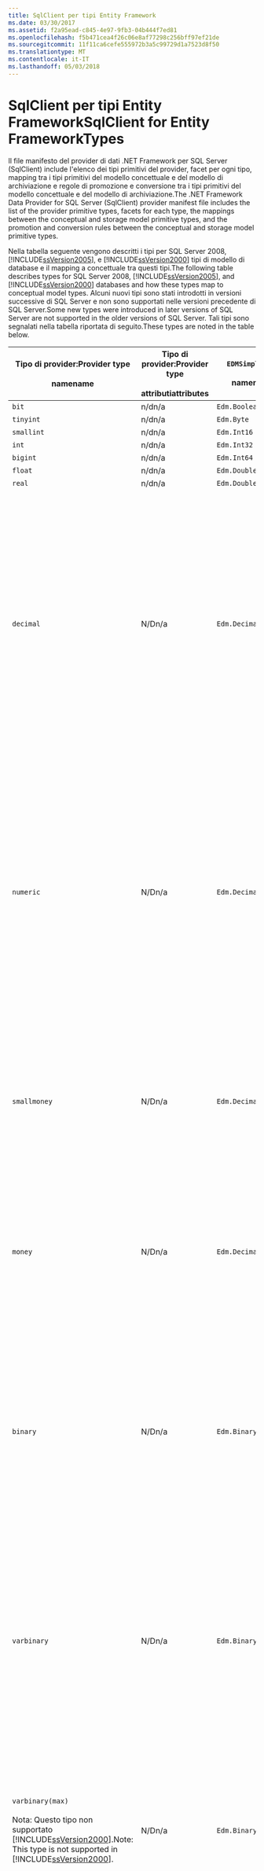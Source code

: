 ```yaml
---
title: SqlClient per tipi Entity Framework
ms.date: 03/30/2017
ms.assetid: f2a95ead-c845-4e97-9fb3-04b444f7ed81
ms.openlocfilehash: f5b471cea4f26c06e8af77298c256bff97ef21de
ms.sourcegitcommit: 11f11ca6cefe555972b3a5c99729d1a7523d8f50
ms.translationtype: MT
ms.contentlocale: it-IT
ms.lasthandoff: 05/03/2018
---
```

# <a name="sqlclient-for-entity-frameworktypes"></a><span data-ttu-id="0b735-102">SqlClient per tipi Entity Framework</span><span class="sxs-lookup"><span data-stu-id="0b735-102">SqlClient for Entity FrameworkTypes</span></span>
<span data-ttu-id="0b735-103">Il file manifesto del provider di dati .NET Framework per SQL Server (SqlClient) include l'elenco dei tipi primitivi del provider, facet per ogni tipo, mapping tra i tipi primitivi del modello concettuale e del modello di archiviazione e regole di promozione e conversione tra i tipi primitivi del modello concettuale e del modello di archiviazione.</span><span class="sxs-lookup"><span data-stu-id="0b735-103">The .NET Framework Data Provider for SQL Server (SqlClient) provider manifest file includes the list of the provider primitive types, facets for each type, the mappings between the conceptual and storage model primitive types, and the promotion and conversion rules between the conceptual and storage model primitive types.</span></span>  
  
 <span data-ttu-id="0b735-104">Nella tabella seguente vengono descritti i tipi per SQL Server 2008, [!INCLUDE[ssVersion2005](../../../../../includes/ssversion2005-md.md)], e [!INCLUDE[ssVersion2000](../../../../../includes/ssversion2000-md.md)] tipi di modello di database e il mapping a concettuale tra questi tipi.</span><span class="sxs-lookup"><span data-stu-id="0b735-104">The following table describes types for SQL Server 2008, [!INCLUDE[ssVersion2005](../../../../../includes/ssversion2005-md.md)], and [!INCLUDE[ssVersion2000](../../../../../includes/ssversion2000-md.md)] databases and how these types map to conceptual model types.</span></span> <span data-ttu-id="0b735-105">Alcuni nuovi tipi sono stati introdotti in versioni successive di SQL Server e non sono supportati nelle versioni precedente di SQL Server.</span><span class="sxs-lookup"><span data-stu-id="0b735-105">Some new types were introduced in later versions of SQL Server are not supported in the older versions of SQL Server.</span></span> <span data-ttu-id="0b735-106">Tali tipi sono segnalati nella tabella riportata di seguito.</span><span class="sxs-lookup"><span data-stu-id="0b735-106">These types are noted in the table below.</span></span>  
  
|<span data-ttu-id="0b735-107">Tipo di provider:</span><span class="sxs-lookup"><span data-stu-id="0b735-107">Provider type</span></span><br /><br /> <span data-ttu-id="0b735-108">name</span><span class="sxs-lookup"><span data-stu-id="0b735-108">name</span></span>|<span data-ttu-id="0b735-109">Tipo di provider:</span><span class="sxs-lookup"><span data-stu-id="0b735-109">Provider type</span></span><br /><br /> <span data-ttu-id="0b735-110">attributi</span><span class="sxs-lookup"><span data-stu-id="0b735-110">attributes</span></span>|`EDMSimpleType`<br /><br /> <span data-ttu-id="0b735-111">name</span><span class="sxs-lookup"><span data-stu-id="0b735-111">name</span></span>|<span data-ttu-id="0b735-112">Facet</span><span class="sxs-lookup"><span data-stu-id="0b735-112">Facets</span></span>|  
|----------------------------|----------------------------------|------------------------------|------------|  
|`bit`|<span data-ttu-id="0b735-113">n/d</span><span class="sxs-lookup"><span data-stu-id="0b735-113">n/a</span></span>|`Edm.Boolean`|<span data-ttu-id="0b735-114">n/d</span><span class="sxs-lookup"><span data-stu-id="0b735-114">n/a</span></span>|  
|`tinyint`|<span data-ttu-id="0b735-115">n/d</span><span class="sxs-lookup"><span data-stu-id="0b735-115">n/a</span></span>|`Edm.Byte`|<span data-ttu-id="0b735-116">n/d</span><span class="sxs-lookup"><span data-stu-id="0b735-116">n/a</span></span>|  
|`smallint`|<span data-ttu-id="0b735-117">n/d</span><span class="sxs-lookup"><span data-stu-id="0b735-117">n/a</span></span>|`Edm.Int16`|<span data-ttu-id="0b735-118">n/d</span><span class="sxs-lookup"><span data-stu-id="0b735-118">n/a</span></span>|  
|`int`|<span data-ttu-id="0b735-119">n/d</span><span class="sxs-lookup"><span data-stu-id="0b735-119">n/a</span></span>|`Edm.Int32`|<span data-ttu-id="0b735-120">n/d</span><span class="sxs-lookup"><span data-stu-id="0b735-120">n/a</span></span>|  
|`bigint`|<span data-ttu-id="0b735-121">n/d</span><span class="sxs-lookup"><span data-stu-id="0b735-121">n/a</span></span>|`Edm.Int64`|<span data-ttu-id="0b735-122">n/d</span><span class="sxs-lookup"><span data-stu-id="0b735-122">n/a</span></span>|  
|`float`|<span data-ttu-id="0b735-123">n/d</span><span class="sxs-lookup"><span data-stu-id="0b735-123">n/a</span></span>|`Edm.Double`|<span data-ttu-id="0b735-124">n/d</span><span class="sxs-lookup"><span data-stu-id="0b735-124">n/a</span></span>|  
|`real`|<span data-ttu-id="0b735-125">n/d</span><span class="sxs-lookup"><span data-stu-id="0b735-125">n/a</span></span>|`Edm.Double`|<span data-ttu-id="0b735-126">n/d</span><span class="sxs-lookup"><span data-stu-id="0b735-126">n/a</span></span>|  
|`decimal`|<span data-ttu-id="0b735-127">N/D</span><span class="sxs-lookup"><span data-stu-id="0b735-127">n/a</span></span>|`Edm.Decimal`|<span data-ttu-id="0b735-128">Precisione:</span><span class="sxs-lookup"><span data-stu-id="0b735-128">Precision:</span></span><br /><br /> <span data-ttu-id="0b735-129">-Minimo: 1</span><span class="sxs-lookup"><span data-stu-id="0b735-129">- Minimum: 1</span></span><br /><br /> <span data-ttu-id="0b735-130">-Massimo: 38</span><span class="sxs-lookup"><span data-stu-id="0b735-130">- Maximum: 38</span></span><br /><br /> <span data-ttu-id="0b735-131">-Il valore predefinito: 18</span><span class="sxs-lookup"><span data-stu-id="0b735-131">- Default: 18</span></span><br /><br /> <span data-ttu-id="0b735-132">-Costante: False</span><span class="sxs-lookup"><span data-stu-id="0b735-132">- Constant: False</span></span><br /><br /> <span data-ttu-id="0b735-133">Scala:</span><span class="sxs-lookup"><span data-stu-id="0b735-133">Scale:</span></span><br /><br /> <span data-ttu-id="0b735-134">-Minimo: 0</span><span class="sxs-lookup"><span data-stu-id="0b735-134">- Minimum: 0</span></span><br /><br /> <span data-ttu-id="0b735-135">-Massimo: 38</span><span class="sxs-lookup"><span data-stu-id="0b735-135">- Maximum: 38</span></span><br /><br /> <span data-ttu-id="0b735-136">-Il valore predefinito: 0</span><span class="sxs-lookup"><span data-stu-id="0b735-136">- Default: 0</span></span><br /><br /> <span data-ttu-id="0b735-137">-Costante: False</span><span class="sxs-lookup"><span data-stu-id="0b735-137">- Constant: False</span></span>|  
|`numeric`|<span data-ttu-id="0b735-138">N/D</span><span class="sxs-lookup"><span data-stu-id="0b735-138">n/a</span></span>|`Edm.Decimal`|<span data-ttu-id="0b735-139">Precisione:</span><span class="sxs-lookup"><span data-stu-id="0b735-139">Precision:</span></span><br /><br /> <span data-ttu-id="0b735-140">-Minimo: 1</span><span class="sxs-lookup"><span data-stu-id="0b735-140">- Minimum: 1</span></span><br /><br /> <span data-ttu-id="0b735-141">-Massimo: 38</span><span class="sxs-lookup"><span data-stu-id="0b735-141">- Maximum: 38</span></span><br /><br /> <span data-ttu-id="0b735-142">-Il valore predefinito: 18</span><span class="sxs-lookup"><span data-stu-id="0b735-142">- Default: 18</span></span><br /><br /> <span data-ttu-id="0b735-143">-Costante: False</span><span class="sxs-lookup"><span data-stu-id="0b735-143">- Constant: False</span></span><br /><br /> <span data-ttu-id="0b735-144">Scala:</span><span class="sxs-lookup"><span data-stu-id="0b735-144">Scale:</span></span><br /><br /> <span data-ttu-id="0b735-145">-Minimo: 0</span><span class="sxs-lookup"><span data-stu-id="0b735-145">- Minimum: 0</span></span><br /><br /> <span data-ttu-id="0b735-146">-Massimo: 38</span><span class="sxs-lookup"><span data-stu-id="0b735-146">- Maximum: 38</span></span><br /><br /> <span data-ttu-id="0b735-147">-Il valore predefinito: 0</span><span class="sxs-lookup"><span data-stu-id="0b735-147">- Default: 0</span></span><br /><br /> <span data-ttu-id="0b735-148">-Costante: False</span><span class="sxs-lookup"><span data-stu-id="0b735-148">- Constant: False</span></span>|  
|`smallmoney`|<span data-ttu-id="0b735-149">N/D</span><span class="sxs-lookup"><span data-stu-id="0b735-149">n/a</span></span>|`Edm.Decimal`|<span data-ttu-id="0b735-150">Precisione:</span><span class="sxs-lookup"><span data-stu-id="0b735-150">Precision:</span></span><br /><br /> <span data-ttu-id="0b735-151">-Il valore predefinito: 10</span><span class="sxs-lookup"><span data-stu-id="0b735-151">- Default: 10</span></span><br /><br /> <span data-ttu-id="0b735-152">-Costante: True</span><span class="sxs-lookup"><span data-stu-id="0b735-152">- Constant: True</span></span><br /><br /> <span data-ttu-id="0b735-153">Scala:</span><span class="sxs-lookup"><span data-stu-id="0b735-153">Scale:</span></span><br /><br /> <span data-ttu-id="0b735-154">-Il valore predefinito: 4</span><span class="sxs-lookup"><span data-stu-id="0b735-154">- Default: 4</span></span><br /><br /> <span data-ttu-id="0b735-155">-Costante: True</span><span class="sxs-lookup"><span data-stu-id="0b735-155">- Constant: True</span></span>|  
|`money`|<span data-ttu-id="0b735-156">N/D</span><span class="sxs-lookup"><span data-stu-id="0b735-156">n/a</span></span>|`Edm.Decimal`|<span data-ttu-id="0b735-157">Precisione:</span><span class="sxs-lookup"><span data-stu-id="0b735-157">Precision:</span></span><br /><br /> <span data-ttu-id="0b735-158">-Il valore predefinito: 19</span><span class="sxs-lookup"><span data-stu-id="0b735-158">- Default: 19</span></span><br /><br /> <span data-ttu-id="0b735-159">-Costante: True</span><span class="sxs-lookup"><span data-stu-id="0b735-159">- Constant: True</span></span><br /><br /> <span data-ttu-id="0b735-160">Scala:</span><span class="sxs-lookup"><span data-stu-id="0b735-160">Scale:</span></span><br /><br /> <span data-ttu-id="0b735-161">-Il valore predefinito: 4</span><span class="sxs-lookup"><span data-stu-id="0b735-161">- Default: 4</span></span><br /><br /> <span data-ttu-id="0b735-162">-Costante: True</span><span class="sxs-lookup"><span data-stu-id="0b735-162">- Constant: True</span></span>|  
|`binary`|<span data-ttu-id="0b735-163">N/D</span><span class="sxs-lookup"><span data-stu-id="0b735-163">n/a</span></span>|`Edm.Binary`|<span data-ttu-id="0b735-164">MaxLength:</span><span class="sxs-lookup"><span data-stu-id="0b735-164">MaxLength:</span></span><br /><br /> <span data-ttu-id="0b735-165">-Minimo: 1</span><span class="sxs-lookup"><span data-stu-id="0b735-165">- Minimum: 1</span></span><br /><br /> <span data-ttu-id="0b735-166">-Massimo: 8000</span><span class="sxs-lookup"><span data-stu-id="0b735-166">- Maximum: 8000</span></span><br /><br /> <span data-ttu-id="0b735-167">-Il valore predefinito: 8000</span><span class="sxs-lookup"><span data-stu-id="0b735-167">- Default: 8000</span></span><br /><br /> <span data-ttu-id="0b735-168">-Costante: False</span><span class="sxs-lookup"><span data-stu-id="0b735-168">- Constant: False</span></span><br /><br /> <span data-ttu-id="0b735-169">Stringa:</span><span class="sxs-lookup"><span data-stu-id="0b735-169">FixedLength:</span></span><br /><br /> <span data-ttu-id="0b735-170">-Il valore predefinito: True</span><span class="sxs-lookup"><span data-stu-id="0b735-170">- Default: True</span></span><br /><br /> <span data-ttu-id="0b735-171">-Costante: True</span><span class="sxs-lookup"><span data-stu-id="0b735-171">- Constant: True</span></span>|  
|`varbinary`|<span data-ttu-id="0b735-172">N/D</span><span class="sxs-lookup"><span data-stu-id="0b735-172">n/a</span></span>|`Edm.Binary`|<span data-ttu-id="0b735-173">MaxLength:</span><span class="sxs-lookup"><span data-stu-id="0b735-173">MaxLength:</span></span><br /><br /> <span data-ttu-id="0b735-174">-Minimo: 1</span><span class="sxs-lookup"><span data-stu-id="0b735-174">- Minimum: 1</span></span><br /><br /> <span data-ttu-id="0b735-175">-Massimo: 8000</span><span class="sxs-lookup"><span data-stu-id="0b735-175">- Maximum: 8000</span></span><br /><br /> <span data-ttu-id="0b735-176">-Il valore predefinito: 8000</span><span class="sxs-lookup"><span data-stu-id="0b735-176">- Default: 8000</span></span><br /><br /> <span data-ttu-id="0b735-177">-Costante: False</span><span class="sxs-lookup"><span data-stu-id="0b735-177">- Constant: False</span></span><br /><br /> <span data-ttu-id="0b735-178">Stringa:</span><span class="sxs-lookup"><span data-stu-id="0b735-178">FixedLength:</span></span><br /><br /> <span data-ttu-id="0b735-179">-Il valore predefinito: False</span><span class="sxs-lookup"><span data-stu-id="0b735-179">- Default: False</span></span><br /><br /> <span data-ttu-id="0b735-180">-Costante: True</span><span class="sxs-lookup"><span data-stu-id="0b735-180">- Constant: True</span></span>|  
|`varbinary(max)`<br /><br /> <span data-ttu-id="0b735-181">Nota: Questo tipo non supportato [!INCLUDE[ssVersion2000](../../../../../includes/ssversion2000-md.md)].</span><span class="sxs-lookup"><span data-stu-id="0b735-181">Note: This type is not supported in [!INCLUDE[ssVersion2000](../../../../../includes/ssversion2000-md.md)].</span></span>|<span data-ttu-id="0b735-182">N/D</span><span class="sxs-lookup"><span data-stu-id="0b735-182">n/a</span></span>|`Edm.Binary`|<span data-ttu-id="0b735-183">MaxLength:</span><span class="sxs-lookup"><span data-stu-id="0b735-183">MaxLength:</span></span><br /><br /> <span data-ttu-id="0b735-184">-Il valore predefinito: 214748364780</span><span class="sxs-lookup"><span data-stu-id="0b735-184">- Default: 214748364780</span></span><br /><br /> <span data-ttu-id="0b735-185">-Costante: True</span><span class="sxs-lookup"><span data-stu-id="0b735-185">- Constant: True</span></span><br /><br /> <span data-ttu-id="0b735-186">Stringa:</span><span class="sxs-lookup"><span data-stu-id="0b735-186">FixedLength:</span></span><br /><br /> <span data-ttu-id="0b735-187">-Il valore predefinito: False</span><span class="sxs-lookup"><span data-stu-id="0b735-187">- Default: False</span></span><br /><br /> <span data-ttu-id="0b735-188">-Costante: True</span><span class="sxs-lookup"><span data-stu-id="0b735-188">- Constant: True</span></span>|  
|`image`|<span data-ttu-id="0b735-189">N/D</span><span class="sxs-lookup"><span data-stu-id="0b735-189">n/a</span></span>|`Edm.Binary`|<span data-ttu-id="0b735-190">MaxLength:</span><span class="sxs-lookup"><span data-stu-id="0b735-190">MaxLength:</span></span><br /><br /> <span data-ttu-id="0b735-191">-Il valore predefinito: 2147483647</span><span class="sxs-lookup"><span data-stu-id="0b735-191">- Default: 2147483647</span></span><br /><br /> <span data-ttu-id="0b735-192">-Costante: True</span><span class="sxs-lookup"><span data-stu-id="0b735-192">- Constant: True</span></span><br /><br /> <span data-ttu-id="0b735-193">Stringa:</span><span class="sxs-lookup"><span data-stu-id="0b735-193">FixedLength:</span></span><br /><br /> <span data-ttu-id="0b735-194">-Il valore predefinito: False</span><span class="sxs-lookup"><span data-stu-id="0b735-194">- Default: False</span></span><br /><br /> <span data-ttu-id="0b735-195">-Costante: True</span><span class="sxs-lookup"><span data-stu-id="0b735-195">- Constant: True</span></span>|  
|`timestamp`|<span data-ttu-id="0b735-196">N/D</span><span class="sxs-lookup"><span data-stu-id="0b735-196">n/a</span></span>|`Edm.Binary`|<span data-ttu-id="0b735-197">MaxLength:</span><span class="sxs-lookup"><span data-stu-id="0b735-197">MaxLength:</span></span><br /><br /> <span data-ttu-id="0b735-198">-Il valore predefinito: 8</span><span class="sxs-lookup"><span data-stu-id="0b735-198">- Default: 8</span></span><br /><br /> <span data-ttu-id="0b735-199">-Costante: True</span><span class="sxs-lookup"><span data-stu-id="0b735-199">- Constant: True</span></span><br /><br /> <span data-ttu-id="0b735-200">Stringa:</span><span class="sxs-lookup"><span data-stu-id="0b735-200">FixedLength:</span></span><br /><br /> <span data-ttu-id="0b735-201">-Il valore predefinito: True</span><span class="sxs-lookup"><span data-stu-id="0b735-201">- Default: True</span></span><br /><br /> <span data-ttu-id="0b735-202">-Costante: True</span><span class="sxs-lookup"><span data-stu-id="0b735-202">- Constant: True</span></span>|  
|`rowversion`|<span data-ttu-id="0b735-203">N/D</span><span class="sxs-lookup"><span data-stu-id="0b735-203">n/a</span></span>|`Edm.Binary`|<span data-ttu-id="0b735-204">MaxLength:</span><span class="sxs-lookup"><span data-stu-id="0b735-204">MaxLength:</span></span><br /><br /> <span data-ttu-id="0b735-205">-Il valore predefinito: 8</span><span class="sxs-lookup"><span data-stu-id="0b735-205">- Default: 8</span></span><br /><br /> <span data-ttu-id="0b735-206">-Costante: True</span><span class="sxs-lookup"><span data-stu-id="0b735-206">- Constant: True</span></span><br /><br /> <span data-ttu-id="0b735-207">Stringa:</span><span class="sxs-lookup"><span data-stu-id="0b735-207">FixedLength:</span></span><br /><br /> <span data-ttu-id="0b735-208">-Il valore predefinito: True</span><span class="sxs-lookup"><span data-stu-id="0b735-208">- Default: True</span></span><br /><br /> <span data-ttu-id="0b735-209">-Costante: True</span><span class="sxs-lookup"><span data-stu-id="0b735-209">- Constant: True</span></span>|  
|`smalldatetime`|<span data-ttu-id="0b735-210">N/D</span><span class="sxs-lookup"><span data-stu-id="0b735-210">n/a</span></span>|`Edm.DateTime`|<span data-ttu-id="0b735-211">Precisione:</span><span class="sxs-lookup"><span data-stu-id="0b735-211">Precision:</span></span><br /><br /> <span data-ttu-id="0b735-212">-Il valore predefinito: 0</span><span class="sxs-lookup"><span data-stu-id="0b735-212">- Default: 0</span></span><br /><br /> <span data-ttu-id="0b735-213">-Costante: True</span><span class="sxs-lookup"><span data-stu-id="0b735-213">- Constant: True</span></span>|  
|`datetime`|<span data-ttu-id="0b735-214">N/D</span><span class="sxs-lookup"><span data-stu-id="0b735-214">n/a</span></span>|`Edm.DateTime`|<span data-ttu-id="0b735-215">Precisione:</span><span class="sxs-lookup"><span data-stu-id="0b735-215">Precision:</span></span><br /><br /> <span data-ttu-id="0b735-216">-Il valore predefinito: 3</span><span class="sxs-lookup"><span data-stu-id="0b735-216">- Default: 3</span></span><br /><br /> <span data-ttu-id="0b735-217">-Costante: True</span><span class="sxs-lookup"><span data-stu-id="0b735-217">- Constant: True</span></span>|  
|`date`<br /><br /> <span data-ttu-id="0b735-218">Nota: Questo tipo non è supportato in SQL Server 2005 e SQL Server 2000.</span><span class="sxs-lookup"><span data-stu-id="0b735-218">Note: This type is not supported in SQL Server 2005 and SQL Server 2000.</span></span>|<span data-ttu-id="0b735-219">N/D</span><span class="sxs-lookup"><span data-stu-id="0b735-219">n/a</span></span>|`Edm.DateTime`|<span data-ttu-id="0b735-220">Precisione:</span><span class="sxs-lookup"><span data-stu-id="0b735-220">Precision:</span></span><br /><br /> <span data-ttu-id="0b735-221">-Il valore predefinito: 0</span><span class="sxs-lookup"><span data-stu-id="0b735-221">- Default: 0</span></span><br /><br /> <span data-ttu-id="0b735-222">-Costante: False</span><span class="sxs-lookup"><span data-stu-id="0b735-222">- Constant: False</span></span>|  
|`time`<br /><br /> <span data-ttu-id="0b735-223">Nota: Questo tipo non è supportato in SQL Server 2005 e SQL Server 2000.</span><span class="sxs-lookup"><span data-stu-id="0b735-223">Note: This type is not supported in SQL Server 2005 and SQL Server 2000.</span></span>|<span data-ttu-id="0b735-224">N/D</span><span class="sxs-lookup"><span data-stu-id="0b735-224">n/a</span></span>|`Edm.Time`|<span data-ttu-id="0b735-225">Precisione:</span><span class="sxs-lookup"><span data-stu-id="0b735-225">Precision:</span></span><br /><br /> <span data-ttu-id="0b735-226">-Il valore predefinito: 7</span><span class="sxs-lookup"><span data-stu-id="0b735-226">- Default: 7</span></span><br /><br /> <span data-ttu-id="0b735-227">-Costante: False</span><span class="sxs-lookup"><span data-stu-id="0b735-227">- Constant: False</span></span>|  
|`datetime2`<br /><br /> <span data-ttu-id="0b735-228">Nota: Questo tipo non è supportato in SQL Server 2005 e SQL Server 2000.</span><span class="sxs-lookup"><span data-stu-id="0b735-228">Note: This type is not supported in SQL Server 2005 and SQL Server 2000.</span></span>|<span data-ttu-id="0b735-229">N/D</span><span class="sxs-lookup"><span data-stu-id="0b735-229">n/a</span></span>|`Edm.DateTime`|<span data-ttu-id="0b735-230">Precisione:</span><span class="sxs-lookup"><span data-stu-id="0b735-230">Precision:</span></span><br /><br /> <span data-ttu-id="0b735-231">-Il valore predefinito: 7</span><span class="sxs-lookup"><span data-stu-id="0b735-231">- Default: 7</span></span><br /><br /> <span data-ttu-id="0b735-232">-Costante: False</span><span class="sxs-lookup"><span data-stu-id="0b735-232">- Constant: False</span></span>|  
|`datetimeoffset`<br /><br /> <span data-ttu-id="0b735-233">Nota: Questo tipo non è supportato in SQL Server 2005 e SQL Server 2000.</span><span class="sxs-lookup"><span data-stu-id="0b735-233">Note: This type is not supported in SQL Server 2005 and SQL Server 2000.</span></span>|<span data-ttu-id="0b735-234">N/D</span><span class="sxs-lookup"><span data-stu-id="0b735-234">n/a</span></span>|`Edm.DateTimeOffset`|<span data-ttu-id="0b735-235">Precisione:</span><span class="sxs-lookup"><span data-stu-id="0b735-235">Precision:</span></span><br /><br /> <span data-ttu-id="0b735-236">-Il valore predefinito: 7</span><span class="sxs-lookup"><span data-stu-id="0b735-236">- Default: 7</span></span><br /><br /> <span data-ttu-id="0b735-237">-Costante: False</span><span class="sxs-lookup"><span data-stu-id="0b735-237">- Constant: False</span></span>|  
|`nvarchar`<br /><br /> <span data-ttu-id="0b735-238">Nota: Questo tipo non supportato [!INCLUDE[ssVersion2000](../../../../../includes/ssversion2000-md.md)].</span><span class="sxs-lookup"><span data-stu-id="0b735-238">Note: This type is not supported in [!INCLUDE[ssVersion2000](../../../../../includes/ssversion2000-md.md)].</span></span>|<span data-ttu-id="0b735-239">N/D</span><span class="sxs-lookup"><span data-stu-id="0b735-239">n/a</span></span>|`Edm.String`|<span data-ttu-id="0b735-240">MaxLength:</span><span class="sxs-lookup"><span data-stu-id="0b735-240">MaxLength:</span></span><br /><br /> <span data-ttu-id="0b735-241">-Minimo: 1</span><span class="sxs-lookup"><span data-stu-id="0b735-241">- Minimum: 1</span></span><br /><br /> <span data-ttu-id="0b735-242">-Massimo: 4000</span><span class="sxs-lookup"><span data-stu-id="0b735-242">- Maximum: 4000</span></span><br /><br /> <span data-ttu-id="0b735-243">-Il valore predefinito: 4000</span><span class="sxs-lookup"><span data-stu-id="0b735-243">- Default: 4000</span></span><br /><br /> <span data-ttu-id="0b735-244">-Costante: False</span><span class="sxs-lookup"><span data-stu-id="0b735-244">- Constant: False</span></span><br /><br /> <span data-ttu-id="0b735-245">Unicode:</span><span class="sxs-lookup"><span data-stu-id="0b735-245">Unicode:</span></span><br /><br /> <span data-ttu-id="0b735-246">-Il valore predefinito: True</span><span class="sxs-lookup"><span data-stu-id="0b735-246">- Default: True</span></span><br /><br /> <span data-ttu-id="0b735-247">-Costante: True</span><span class="sxs-lookup"><span data-stu-id="0b735-247">- Constant: True</span></span><br /><br /> <span data-ttu-id="0b735-248">Stringa:</span><span class="sxs-lookup"><span data-stu-id="0b735-248">FixedLength:</span></span><br /><br /> <span data-ttu-id="0b735-249">-Il valore predefinito: False</span><span class="sxs-lookup"><span data-stu-id="0b735-249">- Default: False</span></span><br /><br /> <span data-ttu-id="0b735-250">-Costante: True</span><span class="sxs-lookup"><span data-stu-id="0b735-250">- Constant: True</span></span>|  
|`varchar`<br /><br /> <span data-ttu-id="0b735-251">Nota: Questo tipo non supportato [!INCLUDE[ssVersion2000](../../../../../includes/ssversion2000-md.md)].</span><span class="sxs-lookup"><span data-stu-id="0b735-251">Note: This type is not supported in [!INCLUDE[ssVersion2000](../../../../../includes/ssversion2000-md.md)].</span></span>|<span data-ttu-id="0b735-252">N/D</span><span class="sxs-lookup"><span data-stu-id="0b735-252">n/a</span></span>|`Edm.String`|<span data-ttu-id="0b735-253">MaxLength:</span><span class="sxs-lookup"><span data-stu-id="0b735-253">MaxLength:</span></span><br /><br /> <span data-ttu-id="0b735-254">-Minimo: 1</span><span class="sxs-lookup"><span data-stu-id="0b735-254">- Minimum: 1</span></span><br /><br /> <span data-ttu-id="0b735-255">-Massimo: 8000</span><span class="sxs-lookup"><span data-stu-id="0b735-255">- Maximum: 8000</span></span><br /><br /> <span data-ttu-id="0b735-256">-Il valore predefinito: 8000</span><span class="sxs-lookup"><span data-stu-id="0b735-256">- Default: 8000</span></span><br /><br /> <span data-ttu-id="0b735-257">-Costante: False</span><span class="sxs-lookup"><span data-stu-id="0b735-257">- Constant: False</span></span><br /><br /> <span data-ttu-id="0b735-258">Unicode:</span><span class="sxs-lookup"><span data-stu-id="0b735-258">Unicode:</span></span><br /><br /> <span data-ttu-id="0b735-259">-Il valore predefinito: False</span><span class="sxs-lookup"><span data-stu-id="0b735-259">- Default: False</span></span><br /><br /> <span data-ttu-id="0b735-260">-Costante: True</span><span class="sxs-lookup"><span data-stu-id="0b735-260">- Constant: True</span></span><br /><br /> <span data-ttu-id="0b735-261">Stringa:</span><span class="sxs-lookup"><span data-stu-id="0b735-261">FixedLength:</span></span><br /><br /> <span data-ttu-id="0b735-262">-Il valore predefinito: False</span><span class="sxs-lookup"><span data-stu-id="0b735-262">- Default: False</span></span><br /><br /> <span data-ttu-id="0b735-263">-Costante: True</span><span class="sxs-lookup"><span data-stu-id="0b735-263">- Constant: True</span></span>|  
|`char`|<span data-ttu-id="0b735-264">N/D</span><span class="sxs-lookup"><span data-stu-id="0b735-264">n/a</span></span>|`Edm.String`|<span data-ttu-id="0b735-265">MaxLength:</span><span class="sxs-lookup"><span data-stu-id="0b735-265">MaxLength:</span></span><br /><br /> <span data-ttu-id="0b735-266">-Minimo: 1</span><span class="sxs-lookup"><span data-stu-id="0b735-266">- Minimum: 1</span></span><br /><br /> <span data-ttu-id="0b735-267">-Massimo: 8000</span><span class="sxs-lookup"><span data-stu-id="0b735-267">- Maximum: 8000</span></span><br /><br /> <span data-ttu-id="0b735-268">-Il valore predefinito: 8000</span><span class="sxs-lookup"><span data-stu-id="0b735-268">- Default: 8000</span></span><br /><br /> <span data-ttu-id="0b735-269">-Costante: False</span><span class="sxs-lookup"><span data-stu-id="0b735-269">- Constant: False</span></span><br /><br /> <span data-ttu-id="0b735-270">Unicode:</span><span class="sxs-lookup"><span data-stu-id="0b735-270">Unicode:</span></span><br /><br /> <span data-ttu-id="0b735-271">-Il valore predefinito: False</span><span class="sxs-lookup"><span data-stu-id="0b735-271">- Default: False</span></span><br /><br /> <span data-ttu-id="0b735-272">-Costante: True</span><span class="sxs-lookup"><span data-stu-id="0b735-272">- Constant: True</span></span><br /><br /> <span data-ttu-id="0b735-273">Stringa:</span><span class="sxs-lookup"><span data-stu-id="0b735-273">FixedLength:</span></span><br /><br /> <span data-ttu-id="0b735-274">-Il valore predefinito: True</span><span class="sxs-lookup"><span data-stu-id="0b735-274">- Default: True</span></span><br /><br /> <span data-ttu-id="0b735-275">-Costante: True</span><span class="sxs-lookup"><span data-stu-id="0b735-275">- Constant: True</span></span>|  
|`nchar`|<span data-ttu-id="0b735-276">N/D</span><span class="sxs-lookup"><span data-stu-id="0b735-276">n/a</span></span>|`Edm.String`|<span data-ttu-id="0b735-277">MaxLength:</span><span class="sxs-lookup"><span data-stu-id="0b735-277">MaxLength:</span></span><br /><br /> <span data-ttu-id="0b735-278">-Minimo: 1</span><span class="sxs-lookup"><span data-stu-id="0b735-278">- Minimum: 1</span></span><br /><br /> <span data-ttu-id="0b735-279">-Massimo: 4000</span><span class="sxs-lookup"><span data-stu-id="0b735-279">- Maximum: 4000</span></span><br /><br /> <span data-ttu-id="0b735-280">-Il valore predefinito: 4000</span><span class="sxs-lookup"><span data-stu-id="0b735-280">- Default: 4000</span></span><br /><br /> <span data-ttu-id="0b735-281">-Costante: False</span><span class="sxs-lookup"><span data-stu-id="0b735-281">- Constant: False</span></span><br /><br /> <span data-ttu-id="0b735-282">Unicode:</span><span class="sxs-lookup"><span data-stu-id="0b735-282">Unicode:</span></span><br /><br /> <span data-ttu-id="0b735-283">-Il valore predefinito: True</span><span class="sxs-lookup"><span data-stu-id="0b735-283">- Default: True</span></span><br /><br /> <span data-ttu-id="0b735-284">-Costante: True</span><span class="sxs-lookup"><span data-stu-id="0b735-284">- Constant: True</span></span><br /><br /> <span data-ttu-id="0b735-285">Stringa:</span><span class="sxs-lookup"><span data-stu-id="0b735-285">FixedLength:</span></span><br /><br /> <span data-ttu-id="0b735-286">-Il valore predefinito: True</span><span class="sxs-lookup"><span data-stu-id="0b735-286">- Default: True</span></span><br /><br /> <span data-ttu-id="0b735-287">-Costante: True</span><span class="sxs-lookup"><span data-stu-id="0b735-287">- Constant: True</span></span>|  
|<span data-ttu-id="0b735-288">`varchar`(`max`)</span><span class="sxs-lookup"><span data-stu-id="0b735-288">`varchar`(`max`)</span></span>|<span data-ttu-id="0b735-289">N/D</span><span class="sxs-lookup"><span data-stu-id="0b735-289">n/a</span></span>|`Edm.String`|<span data-ttu-id="0b735-290">MaxLength:</span><span class="sxs-lookup"><span data-stu-id="0b735-290">MaxLength:</span></span><br /><br /> <span data-ttu-id="0b735-291">-Il valore predefinito: 2147483647</span><span class="sxs-lookup"><span data-stu-id="0b735-291">- Default: 2147483647</span></span><br /><br /> <span data-ttu-id="0b735-292">-Costante: True</span><span class="sxs-lookup"><span data-stu-id="0b735-292">- Constant: True</span></span><br /><br /> <span data-ttu-id="0b735-293">Unicode:</span><span class="sxs-lookup"><span data-stu-id="0b735-293">Unicode:</span></span><br /><br /> <span data-ttu-id="0b735-294">-Il valore predefinito: False</span><span class="sxs-lookup"><span data-stu-id="0b735-294">- Default: False</span></span><br /><br /> <span data-ttu-id="0b735-295">-Costante: True</span><span class="sxs-lookup"><span data-stu-id="0b735-295">- Constant: True</span></span><br /><br /> <span data-ttu-id="0b735-296">Stringa:</span><span class="sxs-lookup"><span data-stu-id="0b735-296">FixedLength:</span></span><br /><br /> <span data-ttu-id="0b735-297">-Il valore predefinito: False</span><span class="sxs-lookup"><span data-stu-id="0b735-297">- Default: False</span></span><br /><br /> <span data-ttu-id="0b735-298">-Costante: True</span><span class="sxs-lookup"><span data-stu-id="0b735-298">- Constant: True</span></span>|  
|<span data-ttu-id="0b735-299">`nvarchar`(`max`)</span><span class="sxs-lookup"><span data-stu-id="0b735-299">`nvarchar`(`max`)</span></span>|<span data-ttu-id="0b735-300">N/D</span><span class="sxs-lookup"><span data-stu-id="0b735-300">n/a</span></span>|`Edm.String`|<span data-ttu-id="0b735-301">MaxLength:</span><span class="sxs-lookup"><span data-stu-id="0b735-301">MaxLength:</span></span><br /><br /> <span data-ttu-id="0b735-302">-Il valore predefinito: 1073741823</span><span class="sxs-lookup"><span data-stu-id="0b735-302">- Default: 1073741823</span></span><br /><br /> <span data-ttu-id="0b735-303">-Costante: True</span><span class="sxs-lookup"><span data-stu-id="0b735-303">- Constant: True</span></span><br /><br /> <span data-ttu-id="0b735-304">Unicode:</span><span class="sxs-lookup"><span data-stu-id="0b735-304">Unicode:</span></span><br /><br /> <span data-ttu-id="0b735-305">-Il valore predefinito: True</span><span class="sxs-lookup"><span data-stu-id="0b735-305">- Default: True</span></span><br /><br /> <span data-ttu-id="0b735-306">-Costante: True</span><span class="sxs-lookup"><span data-stu-id="0b735-306">- Constant: True</span></span><br /><br /> <span data-ttu-id="0b735-307">Stringa:</span><span class="sxs-lookup"><span data-stu-id="0b735-307">FixedLength:</span></span><br /><br /> <span data-ttu-id="0b735-308">-Il valore predefinito: False</span><span class="sxs-lookup"><span data-stu-id="0b735-308">- Default: False</span></span><br /><br /> <span data-ttu-id="0b735-309">-Costante: True</span><span class="sxs-lookup"><span data-stu-id="0b735-309">- Constant: True</span></span>|  
|`ntext`|<span data-ttu-id="0b735-310">Uguale confrontabili: False</span><span class="sxs-lookup"><span data-stu-id="0b735-310">Equal comparable: False</span></span><br /><br /> <span data-ttu-id="0b735-311">Confrontabile: False</span><span class="sxs-lookup"><span data-stu-id="0b735-311">Order comparable: False</span></span>|`Edm.String`|<span data-ttu-id="0b735-312">MaxLength:</span><span class="sxs-lookup"><span data-stu-id="0b735-312">MaxLength:</span></span><br /><br /> <span data-ttu-id="0b735-313">-Il valore predefinito: 1073741823</span><span class="sxs-lookup"><span data-stu-id="0b735-313">- Default: 1073741823</span></span><br /><br /> <span data-ttu-id="0b735-314">-Costante: True</span><span class="sxs-lookup"><span data-stu-id="0b735-314">- Constant: True</span></span><br /><br /> <span data-ttu-id="0b735-315">Unicode:</span><span class="sxs-lookup"><span data-stu-id="0b735-315">Unicode:</span></span><br /><br /> <span data-ttu-id="0b735-316">-Il valore predefinito: False</span><span class="sxs-lookup"><span data-stu-id="0b735-316">- Default: False</span></span><br /><br /> <span data-ttu-id="0b735-317">-Costante: True</span><span class="sxs-lookup"><span data-stu-id="0b735-317">- Constant: True</span></span><br /><br /> <span data-ttu-id="0b735-318">Stringa:</span><span class="sxs-lookup"><span data-stu-id="0b735-318">FixedLength:</span></span><br /><br /> <span data-ttu-id="0b735-319">-Il valore predefinito: False</span><span class="sxs-lookup"><span data-stu-id="0b735-319">- Default: False</span></span><br /><br /> <span data-ttu-id="0b735-320">-Costante: True</span><span class="sxs-lookup"><span data-stu-id="0b735-320">- Constant: True</span></span>|  
|`text`|<span data-ttu-id="0b735-321">Uguale confrontabili: False</span><span class="sxs-lookup"><span data-stu-id="0b735-321">Equal comparable: False</span></span><br /><br /> <span data-ttu-id="0b735-322">Confrontabile: False</span><span class="sxs-lookup"><span data-stu-id="0b735-322">Order comparable: False</span></span>|`Edm.String`|<span data-ttu-id="0b735-323">MaxLength:</span><span class="sxs-lookup"><span data-stu-id="0b735-323">MaxLength:</span></span><br /><br /> <span data-ttu-id="0b735-324">-Il valore predefinito: 2147483647</span><span class="sxs-lookup"><span data-stu-id="0b735-324">- Default: 2147483647</span></span><br /><br /> <span data-ttu-id="0b735-325">-Costante: True</span><span class="sxs-lookup"><span data-stu-id="0b735-325">- Constant: True</span></span><br /><br /> <span data-ttu-id="0b735-326">Unicode:</span><span class="sxs-lookup"><span data-stu-id="0b735-326">Unicode:</span></span><br /><br /> <span data-ttu-id="0b735-327">-Il valore predefinito: False</span><span class="sxs-lookup"><span data-stu-id="0b735-327">- Default: False</span></span><br /><br /> <span data-ttu-id="0b735-328">-Costante: True</span><span class="sxs-lookup"><span data-stu-id="0b735-328">- Constant: True</span></span><br /><br /> <span data-ttu-id="0b735-329">Stringa:</span><span class="sxs-lookup"><span data-stu-id="0b735-329">FixedLength:</span></span><br /><br /> <span data-ttu-id="0b735-330">-Il valore predefinito: False</span><span class="sxs-lookup"><span data-stu-id="0b735-330">- Default: False</span></span><br /><br /> <span data-ttu-id="0b735-331">-Costante: True</span><span class="sxs-lookup"><span data-stu-id="0b735-331">- Constant: True</span></span>|  
|`Unique`<br /><br /> `identifier`|<span data-ttu-id="0b735-332">Uguale confrontabili: True</span><span class="sxs-lookup"><span data-stu-id="0b735-332">Equal comparable: True</span></span><br /><br /> <span data-ttu-id="0b735-333">Confrontabile: True</span><span class="sxs-lookup"><span data-stu-id="0b735-333">Order comparable: True</span></span>|`Edm.Guid`|<span data-ttu-id="0b735-334">N/D</span><span class="sxs-lookup"><span data-stu-id="0b735-334">n/a</span></span>|  
|`xml`|<span data-ttu-id="0b735-335">Uguale confrontabili: False</span><span class="sxs-lookup"><span data-stu-id="0b735-335">Equal comparable: False</span></span><br /><br /> <span data-ttu-id="0b735-336">Confrontabile: False</span><span class="sxs-lookup"><span data-stu-id="0b735-336">Order comparable: False</span></span>|`Edm.String`|<span data-ttu-id="0b735-337">MaxLength:</span><span class="sxs-lookup"><span data-stu-id="0b735-337">MaxLength:</span></span><br /><br /> <span data-ttu-id="0b735-338">-Il valore predefinito: 1073741823</span><span class="sxs-lookup"><span data-stu-id="0b735-338">- Default: 1073741823</span></span><br /><br /> <span data-ttu-id="0b735-339">-Costante: True</span><span class="sxs-lookup"><span data-stu-id="0b735-339">- Constant: True</span></span><br /><br /> <span data-ttu-id="0b735-340">Unicode:</span><span class="sxs-lookup"><span data-stu-id="0b735-340">Unicode:</span></span><br /><br /> <span data-ttu-id="0b735-341">-Il valore predefinito: True</span><span class="sxs-lookup"><span data-stu-id="0b735-341">- Default: True</span></span><br /><br /> <span data-ttu-id="0b735-342">-Costante: True</span><span class="sxs-lookup"><span data-stu-id="0b735-342">- Constant: True</span></span><br /><br /> <span data-ttu-id="0b735-343">Stringa:</span><span class="sxs-lookup"><span data-stu-id="0b735-343">FixedLength:</span></span><br /><br /> <span data-ttu-id="0b735-344">-Il valore predefinito: False</span><span class="sxs-lookup"><span data-stu-id="0b735-344">- Default: False</span></span><br /><br /> <span data-ttu-id="0b735-345">-Costante: True</span><span class="sxs-lookup"><span data-stu-id="0b735-345">- Constant: True</span></span>|  
  
## <a name="see-also"></a><span data-ttu-id="0b735-346">Vedere anche</span><span class="sxs-lookup"><span data-stu-id="0b735-346">See Also</span></span>  
 [<span data-ttu-id="0b735-347">Specifiche CSDL, SSDL e MSL</span><span class="sxs-lookup"><span data-stu-id="0b735-347">CSDL, SSDL, and MSL Specifications</span></span>](../../../../../docs/framework/data/adonet/ef/language-reference/csdl-ssdl-and-msl-specifications.md)
